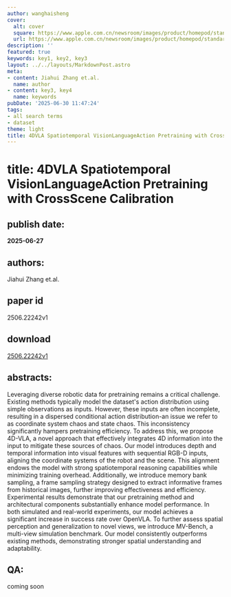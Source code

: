 ```yaml
---
author: wanghaisheng
cover:
  alt: cover
  square: https://www.apple.com.cn/newsroom/images/product/homepod/standard/Apple-HomePod-hero-230118_big.jpg.large_2x.jpg
  url: https://www.apple.com.cn/newsroom/images/product/homepod/standard/Apple-HomePod-hero-230118_big.jpg.large_2x.jpg
description: ''
featured: true
keywords: key1, key2, key3
layout: ../../layouts/MarkdownPost.astro
meta:
- content: Jiahui Zhang et.al.
  name: author
- content: key3, key4
  name: keywords
pubDate: '2025-06-30 11:47:24'
tags:
- all search terms
- dataset
theme: light
title: 4DVLA Spatiotemporal VisionLanguageAction Pretraining with CrossScene Calibration
---
```


# title: 4DVLA Spatiotemporal VisionLanguageAction Pretraining with CrossScene Calibration 
## publish date: 
**2025-06-27** 
## authors: 
  Jiahui Zhang et.al. 
## paper id
2506.22242v1
## download
[2506.22242v1](http://arxiv.org/abs/2506.22242v1)
## abstracts:
Leveraging diverse robotic data for pretraining remains a critical challenge. Existing methods typically model the dataset's action distribution using simple observations as inputs. However, these inputs are often incomplete, resulting in a dispersed conditional action distribution-an issue we refer to as coordinate system chaos and state chaos. This inconsistency significantly hampers pretraining efficiency. To address this, we propose 4D-VLA, a novel approach that effectively integrates 4D information into the input to mitigate these sources of chaos. Our model introduces depth and temporal information into visual features with sequential RGB-D inputs, aligning the coordinate systems of the robot and the scene. This alignment endows the model with strong spatiotemporal reasoning capabilities while minimizing training overhead. Additionally, we introduce memory bank sampling, a frame sampling strategy designed to extract informative frames from historical images, further improving effectiveness and efficiency. Experimental results demonstrate that our pretraining method and architectural components substantially enhance model performance. In both simulated and real-world experiments, our model achieves a significant increase in success rate over OpenVLA. To further assess spatial perception and generalization to novel views, we introduce MV-Bench, a multi-view simulation benchmark. Our model consistently outperforms existing methods, demonstrating stronger spatial understanding and adaptability.
## QA:
coming soon
